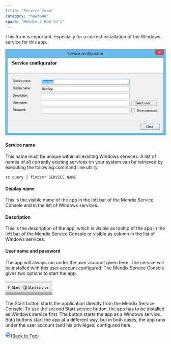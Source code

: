 ```yaml
---
title: "Service form"
category: "howto40"
space: "Mendix 4 How-to's"
---
```

This form is important, especially for a correct installation of the Windows service for this app.

![](attachments/2621653/2752521.png)

#### Service name

This name must be unique within all existing Windows services. A list of names of all currently existing services on your system can be retrieved by executing the following command line utility:

```
sc query | findstr SERVICE_NAME
```

#### Display name

This is the visible name of the app in the left bar of the Mendix Service Console and in the list of Windows services.

#### Description

This is the description of the app, which is visible as tooltip of the app in the left bar of the Mendix Service Console or visible as column in the list of Windows services.

#### User name and password

The app will always run under the user account given here. The service will be installed with this user account configured.
The Mendix Service Console gives two options to start the app.

![](attachments/2621653/2752514.png)

The Start button starts the application directly from the Mendix Service Console.
To use the second Start service button, the app has to be installed as Windows service first. The button starts the app as a Windows service. Both buttons start the app at a different way, but in both cases, the app runs under the user account (and his privileges) configured here.

[![](attachments/819203/917564.png)](Service+form)[(Back to Top)](Service+form)